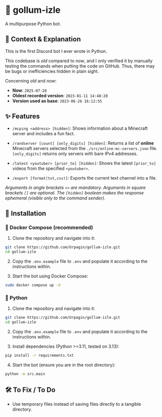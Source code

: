 # 🤖 gollum-izle

A multipurpose Python bot.

## 📖 Context & Explanation

This is the first Discord bot I ever wrote in Python.

This codebase is *old* compared to *now*, and I only verified it by manually testing the commands when putting the code on GitHub. Thus, there may be bugs or inefficiencies hidden in plain sight.

Concerning *old* and *now*:

* **Now**: `2025-07-28`
* **Oldest recorded version**: `2023-01-11 14:48:20`
* **Version used as base**: `2023-06-26 16:12:55`

## ✨ Features

* `/mcping <address> [hidden]`: Shows information about a Minecraft server and includes a fun fact.

* `/randserver [count] [only_digits] [hidden]`: Returns a list of **online** Minecraft servers selected from the `./src/online-mc-servers.json` file. `[only_digits]` returns only servers with bare IPv4 addresses.

* `/latest <youtuber> [prior_to] [hidden]`: Shows the latest `[prior_to]` videos from the specified `<youtuber>`.

* `/export [format(txt,csv)]`: Exports the current text channel into a file.

*Arguments in angle brackets `<>` are mandatory.*
*Arguments in square brackets `[]` are optional.*
*The `[hidden]` boolean makes the response ephemeral (visible only to the command sender).*

## 🚀 Installation

### 🐳 Docker Compose (recommended)

1. Clone the repository and navigate into it:

```bash
git clone https://github.com/Urpagin/gollum-izle.git
cd gollum-izle
```

2. Copy the `.env.example` file to `.env` and populate it according to the instructions within.

3. Start the bot using Docker Compose:

```bash
sudo docker compose up -d
```

### 🐍 Python

1. Clone the repository and navigate into it:

```bash
git clone https://github.com/Urpagin/gollum-izle.git
cd gollum-izle
```

2. Copy the `.env.example` file to `.env` and populate it according to the instructions within.

3. Install dependencies (Python >=3.11, tested on 3.13):

```bash
pip install -r requirements.txt
```

4. Start the bot (ensure you are in the root directory):

```bash
python -m src.main
```

## 🛠️ To Fix / To Do

* Use temporary files instead of saving files directly to a tangible directory.
